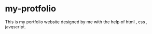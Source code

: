 # my-protfolio
This is my portfolio website designed by me with the help of html , css , javqscript. 
